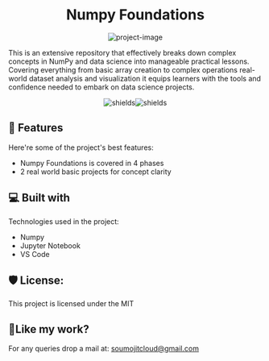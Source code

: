<h1 align="center" id="title">Numpy Foundations</h1>

<p align="center"><img src="https://socialify.git.ci/soumojit-dev/Numpy-Foundations/image?custom_language=Python&amp;description=1&amp;language=1&amp;name=1&amp;owner=1&amp;pattern=Brick+Wall&amp;theme=Dark" alt="project-image"></p>

<p id="description">This is an extensive repository that effectively breaks down complex concepts in NumPy and data science into manageable practical lessons. Covering everything from basic array creation to complex operations real-world dataset analysis and visualization it equips learners with the tools and confidence needed to embark on data science projects.</p>

<p align="center"><img src="https://img.shields.io/badge/Numpy-Python-Blue?style=flat-square" alt="shields"><img src="https://img.shields.io/badge/Jupter%20Notebook-orange?style=flat-square" alt="shields"></p>

  
  
<h2>🧐 Features</h2>

Here're some of the project's best features:

*   Numpy Foundations is covered in 4 phases
*   2 real world basic projects for concept clarity

  
  
<h2>💻 Built with</h2>

Technologies used in the project:

*   Numpy
*   Jupyter Notebook
*   VS Code

<h2>🛡️ License:</h2>

This project is licensed under the MIT

<h2>💖Like my work?</h2>

For any queries drop a mail at: soumojitcloud@gmail.com
